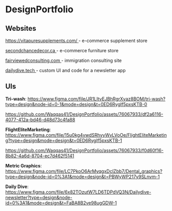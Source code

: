 # DesignPortfolio

## Websites

[https://vitapuresupplements.com/
](https://vitapuresupplements.com/) - e-commerce supplement store

[secondchancedecor.ca
](https://www.secondchancedecor.ca/) - e-commerce furniture store

[fairviewedconsulting.com
](https://fairviewedconsulting.com) - immigration consulting site

[dailydive.tech
](https://dailydive.tech/) - custom UI and code for a newsletter app
## UIs

**Tri-wash**: https://www.figma.com/file/JR1LItvEJBhRgrXyaz8BOM/tri-wash?type=design&node-id=0-1&mode=design&t=0ED6RygIf5pxsKTB-0

https://github.com/Waqqas41/DesignPortfolio/assets/76067933/df2a6116-4077-412a-bd46-d48d73c4fa88

**FlightEliteMarketing**: https://www.figma.com/file/15u0kg4vwdSRhvyWvLVoOe/FlightEliteMarketing?type=design&mode=design&t=0ED6RygIf5pxsKTB-1

https://github.com/Waqqas41/DesignPortfolio/assets/76067933/f0d60f16-8b82-4a6d-8704-ec7d462f5141


**Metric Graphics**: https://www.figma.com/file/LC7PkoO6ArMyqgxDclZbb7/Dental_graphics?type=design&node-id=0%3A1&mode=design&t=PBWyWP217y9SLnvm-1

**Daily Dive**: https://www.figma.com/file/6x82TOzutW7LD6TDPdVQ3N/Dailydive-newsletter?type=design&node-id=0%3A1&mode=design&t=FaBA8B2ve98ugGDW-1


